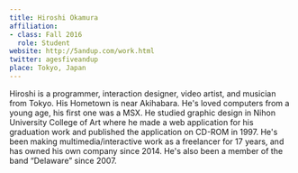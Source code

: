 ```yaml
---
title: Hiroshi Okamura
affiliation:
- class: Fall 2016
  role: Student
website: http://5andup.com/work.html
twitter: agesfiveandup
place: Tokyo, Japan
---
```

Hiroshi is a programmer, interaction designer, video artist, and musician from Tokyo. His Hometown is near Akihabara. He's loved computers from a young age, his first one was a MSX. He studied graphic design in Nihon University College of Art where he made a web application for his graduation work and published the application on CD-ROM in 1997. He's been making multimedia/interactive work as a freelancer for 17 years, and has owned his own company since 2014. He's also been a member of the band “Delaware” since 2007.